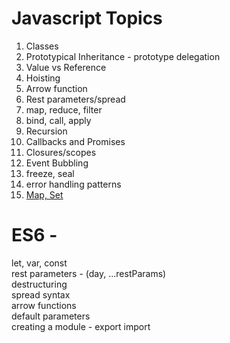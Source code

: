 # Javascript Topics

1) Classes
2) Prototypical Inheritance - prototype delegation
3) Value vs Reference
4) Hoisting
5) Arrow function
6) Rest parameters/spread
7) map, reduce, filter
8) bind, call, apply
9) Recursion
10) Callbacks and Promises
11) Closures/scopes
12) Event Bubbling
13) freeze, seal
14) error handling patterns
15) [Map, Set](https://javascript.info/map-set)


# ES6 -

let, var, const <br>
rest parameters - (day, ...restParams) <br>
destructuring <br>
spread syntax <br>
arrow functions <br>
default parameters <br>
creating a module - export import <br>
